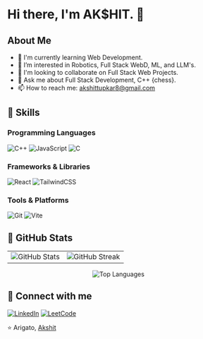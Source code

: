 # Hi there, I'm AK$HIT. 👋

## About Me
- 🌱 I'm currently learning Web Development.
- 👯 I’m interested in Robotics, Full Stack WebD, ML, and LLM's.
- 🤝 I'm looking to collaborate on Full Stack Web Projects.
- 💬 Ask me about Full Stack Development, C++ {chess}.
- 📫 How to reach me: akshittupkar8@gmail.com

## 🚀 Skills

### Programming Languages

![C++](https://img.shields.io/badge/C++-00599C?style=for-the-badge&logo=cplusplus&logoColor=white)
![JavaScript](https://img.shields.io/badge/JavaScript-F7DF1E?style=for-the-badge&logo=javascript&logoColor=black)
![C](https://img.shields.io/badge/C-00599C?style=for-the-badge&logo=c&logoColor=white)


### Frameworks & Libraries

![React](https://img.shields.io/badge/React-20232A?style=for-the-badge&logo=react&logoColor=61DAFB)
![TailwindCSS](https://img.shields.io/badge/Tailwind_CSS-38B2AC?style=for-the-badge&logo=tailwind-css&logoColor=white)

### Tools & Platforms
![Git](https://img.shields.io/badge/Git-F05032?style=for-the-badge&logo=git&logoColor=white)
![Vite](https://img.shields.io/badge/Vite-646CFF?style=for-the-badge&logo=vite&logoColor=white)


## 🚀 GitHub Stats

<table>
  <tr>
    <td>
      <img src="https://github-readme-stats.vercel.app/api?username=hangingpawn64&show_icons=true&theme=tokyonight" alt="GitHub Stats">
    </td>
    <td>
      <img src="https://streak-stats.demolab.com?user=hangingpawn64&theme=tokyonight&border_radius=4.5" alt="GitHub Streak">
    </td>
  </tr>
</table>

<p align="center">
   <img src="https://github-readme-stats.vercel.app/api/top-langs/?username=hangingpawn64&layout=compact&theme=tokyonight" alt="Top Languages">
</p>



## 🔗 Connect with me

[![LinkedIn](https://img.shields.io/badge/LinkedIn-0077B5?style=for-the-badge&logo=linkedin&logoColor=white)](https://www.linkedin.com/in/akshittupkar64/)
[![LeetCode](https://img.shields.io/badge/LeetCode-FFA116?style=for-the-badge&logo=leetcode&logoColor=white)](https://leetcode.com/AkshitTupkar/)



⭐️ Arigato, [Akshit](https://github.com/hangingpawn64)
